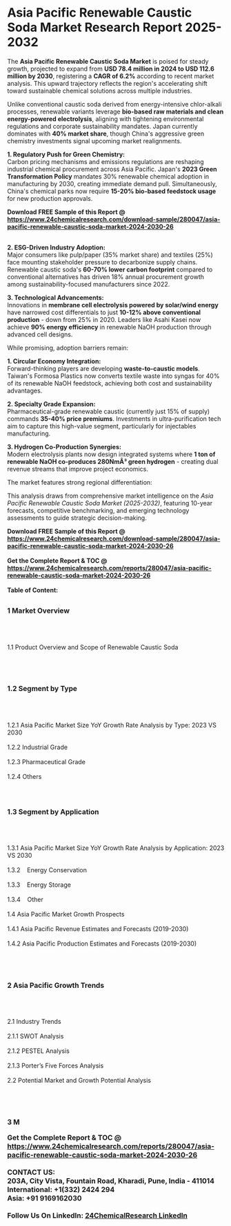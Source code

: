 <h1>Asia Pacific Renewable Caustic Soda Market Research Report 2025-2032</h1><p>The <strong>Asia Pacific Renewable Caustic Soda Market</strong> is poised for steady growth, projected to expand from <strong>USD 78.4 million in 2024 to USD 112.6 million by 2030</strong>, registering a <strong>CAGR of 6.2%</strong> according to recent market analysis. This upward trajectory reflects the region's accelerating shift toward sustainable chemical solutions across multiple industries.</p><p>Unlike conventional caustic soda derived from energy-intensive chlor-alkali processes, renewable variants leverage <strong>bio-based raw materials and clean energy-powered electrolysis</strong>, aligning with tightening environmental regulations and corporate sustainability mandates. Japan currently dominates with <strong>40% market share</strong>, though China's aggressive green chemistry investments signal upcoming market realignments.</p><p><strong>1. Regulatory Push for Green Chemistry:</strong><br>
Carbon pricing mechanisms and emissions regulations are reshaping industrial chemical procurement across Asia Pacific. Japan's <strong>2023 Green Transformation Policy</strong> mandates 30% renewable chemical adoption in manufacturing by 2030, creating immediate demand pull. Simultaneously, China's chemical parks now require <strong>15-20% bio-based feedstock usage</strong> for new production approvals.</p><div><b>Download FREE Sample of this Report @ 
            <a href="https://www.24chemicalresearch.com/download-sample/280047/asia-pacific-renewable-caustic-soda-market-2024-2030-26">
            https://www.24chemicalresearch.com/download-sample/280047/asia-pacific-renewable-caustic-soda-market-2024-2030-26</a></b></div><br><p><strong>2. ESG-Driven Industry Adoption:</strong><br>
Major consumers like pulp/paper (35% market share) and textiles (25%) face mounting stakeholder pressure to decarbonize supply chains. Renewable caustic soda's <strong>60-70% lower carbon footprint</strong> compared to conventional alternatives has driven 18% annual procurement growth among sustainability-focused manufacturers since 2022.</p><p><strong>3. Technological Advancements:</strong><br>
Innovations in <strong>membrane cell electrolysis powered by solar/wind energy</strong> have narrowed cost differentials to just <strong>10-12% above conventional production</strong> - down from 25% in 2020. Leaders like Asahi Kasei now achieve <strong>90% energy efficiency</strong> in renewable NaOH production through advanced cell designs.</p><p>While promising, adoption barriers remain:</p><p><strong>1. Circular Economy Integration:</strong><br>
Forward-thinking players are developing <strong>waste-to-caustic models</strong>. Taiwan's Formosa Plastics now converts textile waste into syngas for 40% of its renewable NaOH feedstock, achieving both cost and sustainability advantages.</p><p><strong>2. Specialty Grade Expansion:</strong><br>
Pharmaceutical-grade renewable caustic (currently just 15% of supply) commands <strong>35-40% price premiums</strong>. Investments in ultra-purification tech aim to capture this high-value segment, particularly for injectables manufacturing.</p><p><strong>3. Hydrogen Co-Production Synergies:</strong><br>
Modern electrolysis plants now design integrated systems where <strong>1 ton of renewable NaOH co-produces 280NmÂ³ green hydrogen</strong> - creating dual revenue streams that improve project economics.</p><p>The market features strong regional differentiation:</p><p>This analysis draws from comprehensive market intelligence on the <em>Asia Pacific Renewable Caustic Soda Market (2025-2032)</em>, featuring 10-year forecasts, competitive benchmarking, and emerging technology assessments to guide strategic decision-making.</p><div><b>Download FREE Sample of this Report @ 
            <a href="https://www.24chemicalresearch.com/download-sample/280047/asia-pacific-renewable-caustic-soda-market-2024-2030-26">
            https://www.24chemicalresearch.com/download-sample/280047/asia-pacific-renewable-caustic-soda-market-2024-2030-26</a></b></div><br><div><b>Get the Complete Report & TOC @ 
            <a href="https://www.24chemicalresearch.com/reports/280047/asia-pacific-renewable-caustic-soda-market-2024-2030-26">
            https://www.24chemicalresearch.com/reports/280047/asia-pacific-renewable-caustic-soda-market-2024-2030-26</a></b></div><br>
            <b>Table of Content:</b><p><h2><span style="font-size:16px"><strong>1 Market Overview&nbsp;&nbsp; &nbsp;</strong></span></h2><br />
<br />
<p>1.1 Product Overview and Scope of Renewable Caustic Soda&nbsp;</p><br />
<br />
<h2><strong><span style="font-size:16px">1.2 Segment by Type&nbsp;&nbsp; &nbsp;</span></strong></h2><br />
<br />
<p>1.2.1 Asia Pacific Market Size YoY Growth Rate Analysis by Type: 2023 VS 2030&nbsp;&nbsp; &nbsp;<br /><br />
1.2.2 Industrial Grade&nbsp;&nbsp; &nbsp;<br /><br />
1.2.3 Pharmaceutical Grade<br /><br />
1.2.4 Others<br /><br />
<br />
<h2><span style="font-size:16px"><strong>1.3 Segment by Application&nbsp;&nbsp;</strong></span></h2><br />
<br />
<p>1.3.1 Asia Pacific Market Size YoY Growth Rate Analysis by Application: 2023 VS 2030&nbsp;&nbsp; &nbsp;<br /><br />
1.3.2&nbsp;&nbsp; &nbsp;Energy Conservation<br /><br />
1.3.3&nbsp;&nbsp; &nbsp;Energy Storage<br /><br />
1.3.4&nbsp;&nbsp; &nbsp;Other<br /><br />
1.4 Asia Pacific Market Growth Prospects&nbsp;&nbsp; &nbsp;<br /><br />
1.4.1 Asia Pacific Revenue Estimates and Forecasts (2019-2030)&nbsp;&nbsp; &nbsp;<br /><br />
1.4.2 Asia Pacific Production Estimates and Forecasts (2019-2030)&nbsp;&nbsp;</p><br />
<br />
<h2><span style="font-size:16px"><strong>2 Asia Pacific Growth Trends&nbsp;&nbsp; &nbsp;</strong></span></h2><br />
<br />
<p>2.1 Industry Trends&nbsp;&nbsp; &nbsp;<br /><br />
2.1.1 SWOT Analysis&nbsp;&nbsp; &nbsp;<br /><br />
2.1.2 PESTEL Analysis&nbsp;&nbsp; &nbsp;<br /><br />
2.1.3 Porter&rsquo;s Five Forces Analysis&nbsp;&nbsp; &nbsp;<br /><br />
2.2 Potential Market and Growth Potential Analysis&nbsp;&nbsp; &nbsp;</p><br />
<br />
<h2><span style="font-size:16px"><strong>3 M</p><div><b>Get the Complete Report & TOC @ 
            <a href="https://www.24chemicalresearch.com/reports/280047/asia-pacific-renewable-caustic-soda-market-2024-2030-26">
            https://www.24chemicalresearch.com/reports/280047/asia-pacific-renewable-caustic-soda-market-2024-2030-26</a></b></div><br><b>CONTACT US:</b><br>
            203A, City Vista, Fountain Road, Kharadi, Pune, India - 411014<br>
            International: +1(332) 2424 294<br>
            Asia: +91 9169162030 <br><br>
            Follow Us On LinkedIn: <a href="https://www.linkedin.com/company/24chemicalresearch/">24ChemicalResearch LinkedIn</a>